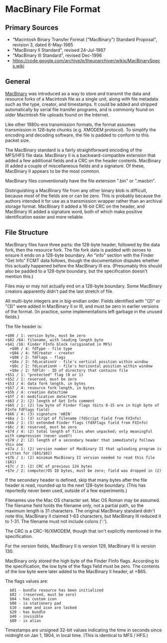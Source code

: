 # MacBinary File Format #

## Primary Sources ##

 - "Macintosh Binary Transfer Format ("MacBinary") Standard Proposal", revision 3, dated 6-May-1985
 - "MacBinary II Standard", revised 24-Jul-1987
 - "MacBinary III Standard", revised Dec-1996
 - https://code.google.com/archive/p/theunarchiver/wikis/MacBinarySpecs.wiki

## General ##

[MacBinary](https://en.wikipedia.org/wiki/MacBinary) was introduced as a way to store and transmit
the data and resource forks of a Macintosh file as a single unit, along with file metadata such
as the type, creator, and timestamps.  It could be added and stripped automatically by serial file
transfer programs, and is commonly found on older Macintosh file uploads found on the Internet.

Like other 1980s-era transmission formats, the format assumes transmission in 128-byte chunks
(e.g. XMODEM protocol).  To simplify the encoding and decoding software, the file is padded to
conform to this packet size.

The MacBinary standard is a fairly straightforward encoding of the MFS/HFS file data.
MacBinary II is a backward-compatible extension that added a few additional fields and a CRC
on the header contents.  MacBinary III added a couple of miscellaneous fields and a signature.
Of these, MacBinary II appears to be the most common.

MacBinary files conventionally have the file extension ".bin" or ".macbin".

Distinguishing a MacBinary file from any other binary blob is difficult, because most of the
fields are or can be zero.  This is probably because the authors intended it for use as a
transmission wrapper rather than an archival storage format.  MacBinary II added a 16-bit CRC
on the header, and MacBinary III added a signature word, both of which make positive identification
easier and more reliable.

## File Structure ##

MacBinary files have three parts: the 128-byte header, followed by the data fork, then the
resource fork.  The file fork data is padded with zeroes to ensure it ends on a 128-byte boundary.
An "info" section with the Finder "Get Info" FCMT data follows, though the documentation disputes
whether this actually happened before the MacBinary III era.  (Presumably this should also be
padded to a 128-byte boundary, but the specification doesn't mention this.)

Files may or may not actually end on a 128-byte boundary.  Some MacBinary creators apparently
didn't pad the last stretch of file.

All multi-byte integers are in big-endian order.  Fields identified with "(2)" or "(3)" were
added in MacBinary II or III, and must be zero in earlier versions of the format.  (In practice,
some implementations left garbage in the unused fields.)

The file header is:
```
+$00 / 1: version byte, must be zero
+$02 /64: filename, with leading length byte
+$41 /16: Finder FInfo block (originated in MFS)
  +$00 / 4: fdType - file type
  +$04 / 4: fdCreator - creator
  +$08 / 2: fdFlags - flags
  +$0a / 2: fdLocationV - file's vertical position within window
  +$0c / 2: fdLocationH - file's horizontal position within window
  +$0e / 2: fdFldr - ID of directory that contains file
+$51 / 1: "protected" flag (0 or 1)
+$52 / 1: reserved, must be zero
+$53 / 4: data fork length, in bytes
+$57 / 4: resource fork length, in bytes
+$5b / 4: creation date/time
+$5f / 4: modification date/time
+$63 / 2: (2) length of Get Info comment
+$65 / 1: (2) low byte of Finder flags (bits 8-15 are in high byte of FInfo fdFlags field)
+$66 / 4: (3) signature 'mBIN'
+$6a / 1: (3) script of filename (fdScript field from FXInfo)
+$6b / 1: (3) extended Finder flags (fdXFlags field from FXInfo)
+$6c / 8: reserved, must be zero
+$74 / 4: (2) total length of files when unpacked; only meaningful with compression (never used?)
+$78 / 2: (2) length of a secondary header that immediately follows this one
+$7a / 1: (2) version number of MacBinary II that uploading program is written for ($81/$82)
+$7b / 1: (2) minimum MacBinary II version needed to read this file ($81)
+$7c / 2: (2) CRC of previous 124 bytes
+$7e / 2: computer/OS ID bytes, must be zero; field was dropped in (2)
```

If the secondary header is defined, skip that many bytes after the file header is read, rounded
up to the next 128-byte boundary.  (This has reportedly never been used, outside of a few
experiments.)

Filenames use the Mac OS character set.  Mac OS Roman may be assumed.  The filename field
holds the filename only, not a partial path, so the maximum length is 31 characters.  The
original MacBinary standard didn't note this, MacBinary II claimed 1-63 characters, but
MacBinary III reduced it to 1-31.  The filename must not include colons (':').

The CRC is a CRC-16/XMODEM, though that isn't explicitly mentioned in the specification.

For the version fields, MacBinary II is version 129, MacBinary III is version 130.

MacBinary only stored the high byte of the Finder FInfo flags.  According to the specification,
the low byte of the flags field must be zero.  The contents of the low byte were later added to
the MacBinary II header, at +$65.

The flags values are:
```
  $01 - bundle resource has been initialized
  $02 - (reserved, must be zero)
  $04 - has custom icon
  $08 - is stationery pad
  $10 - name and icon are locked
  $20 - has bundle
  $40 - invisible
  $80 - is alias
```

Timestamps are unsigned 32-bit values indicating the time in seconds since midnight on
Jan 1, 1904, in local time.  (This is identical to MFS / HFS.)

